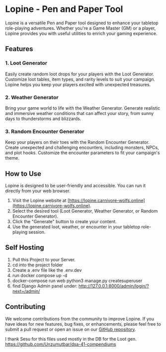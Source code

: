 # Lopine - Pen and Paper Tool

Lopine is a versatile Pen and Paper tool designed to enhance your tabletop role-playing adventures. Whether you're a Game Master (GM) or a player, Lopine provides you with useful utilities to enrich your gaming experience.

## Features

### 1. Loot Generator
Easily create random loot drops for your players with the Loot Generator. Customize loot tables, item types, and rarity levels to suit your campaign. Lopine helps you keep your players excited with unexpected treasures.

### 2. Weather Generator
Bring your game world to life with the Weather Generator. Generate realistic and immersive weather conditions that can affect your story, from sunny days to thunderstorms and blizzards.

### 3. Random Encounter Generator
Keep your players on their toes with the Random Encounter Generator. Create unexpected and challenging encounters, including monsters, NPCs, and plot hooks. Customize the encounter parameters to fit your campaign's theme.

## How to Use

Lopine is designed to be user-friendly and accessible. You can run it directly from your web browser.

1. Visit the Lopine website at [https://lopine.carnivore-wolfs.online](https://lopine.carnivore-wolfs.online).
2. Select the desired tool (Loot Generator, Weather Generator, or Random Encounter Generator).
3. Click the "Generate" button to create your content. 
4. Use the generated loot, weather, or encounter in your tabletop role-playing session.

## Self Hosting

1. Pull this Project to your Server.
2. cd into the project folder
3. Create a .env file like the .env.dev
4. run docker compose up -d
5. docker-compose run web python3 manage.py createsuperuser
6. find Django Admin panel under: http://127.0.0.1:8000/admin/login/?next=/admin/ 

## Contributing

We welcome contributions from the community to improve Lopine. If you have ideas for new features, bug fixes, or enhancements, please feel free to submit a pull request or open an issue on our [GitHub repository](https://github.com/KjellWolf/lopine).

I thank Sesu for this files used mostly in the DB for the Loot gen.
https://github.com/Unzumutbar/dsa-41-compendiums
<!--
## License

This project is licensed under the [MIT License](LICENSE), which means you are free to use, modify, and distribute Lopine for your tabletop role-playing games.

Enjoy your adventures with Lopine, and may your campaigns be filled with excitement and creativity!
-->